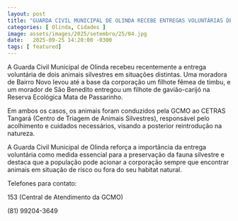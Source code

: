 ```yaml
---
layout: post
title: "GUARDA CIVIL MUNICIPAL DE OLINDA RECEBE ENTREGAS VOLUNTÁRIAS DE ANIMAIS SILVESTRES"
categories: [ Olinda, Cidades ]
image: assets/images/2025/setembro/25/04.jpg
date:   2025-09-25 14:20:00 -0300
tags: [ featured]
---
```

A Guarda Civil Municipal de Olinda recebeu recentemente a entrega voluntária de dois animais silvestres em situações distintas. Uma moradora de Bairro Novo levou até a base da corporação um filhote fêmea de timbu, e um morador de São Benedito entregou um filhote de gavião-carijó na Reserva Ecológica Mata de Passarinho.

Em ambos os casos, os animais foram conduzidos pela GCMO ao CETRAS Tangará (Centro de Triagem de Animais Silvestres), responsável pelo acolhimento e cuidados necessários, visando a posterior reintrodução na natureza.

A Guarda Civil Municipal de Olinda reforça a importância da entrega voluntária como medida essencial para a preservação da fauna silvestre e destaca que a população pode acionar a corporação sempre que encontrar animais em situação de risco ou fora do seu habitat natural.

Telefones para contato:

153 (Central de Atendimento da GCMO)

(81) 99204-3649